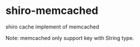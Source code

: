 shiro-memcached
===============

shiro cache implement of memcached

Note: memcached only support key with String type.